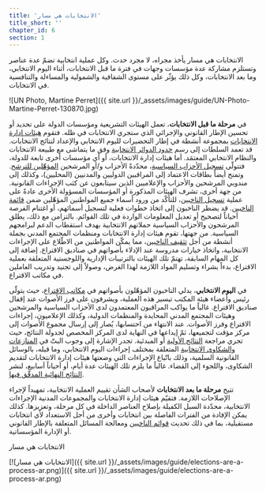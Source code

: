 ```yaml
---
title: 'الانتخابات هي مسار'
title_short: ''
chapter_id: 6
section: 1
---
```


الانتخابات هي مسار يأخذ مجراه، لا مجرد حدث. وكل عملية انتخابية تضمّ عدة عناصر وتستلزم مشاركة عدة مؤسسات وجهات في فترة ما قبل الانتخابات، أثناء اليوم الانتخابي، وما بعد الانتخابات، وكل ذلك يؤثّر على مستوى الشفافية والشمولية والمساءلة والتنافسية في الانتخابات.

![UN Photo, Martine Perret]({{ site.url }}/\_assets/images/guide/UN-Photo-Martine-Perret-130870.jpg)

في **مرحلة ما قبل الانتخابات**، تعمل الهيئات التشريعية ومؤسسات الدولة على تحديد أو تحسين الإطار القانوني والإجرائي الذي ستجري الانتخابات في ظله. فتقوم [هيئات إدارة الانتخابات](/ar/guide/key-categories/emb-administration/) بمجموعة أنشطة في إطار التحضيرات لليوم الانتخابي والإعداد لنتائج الانتخابات. قد تعمد السلطات إلى رسم [حدود الدوائر الانتخابية](/ar/guide/key-categories/electoral-boundaries/) وفق ما يتماشى مع طبيعة الانتخابات والنظام الانتخابي المعتمَد. أما هيئات إدارة الانتخابات، أو أي مؤسسات أخرى تابعة للدولة، فتتولّى [تسجيل الأحزاب السياسية](/ar/guide/key-categories/political-party-registration/)، محدّدةً الأحزاب و/أو المرشحين [المؤهّلين للترشح](/ar/guide/key-categories/ballot-qualification/). وتمنح أيضاً بطاقات الاعتماد إلى المراقبين الدوليين والمدنيين (المحليين)، وكذلك إلى مندوبي المرشحين والأحزاب والإعلاميين الذين سيتابعون عن كثب الإجراءات القانونية. من جهة أخرى، تشرف الهيئات المذكورة أو المؤسسات المسؤولة الأخرى عادةً على عملية [تسجيل الناخبين](/ar/guide/key-categories/voter-registration/)، للتأكّد من ورود أسماء جميع المواطنين المؤهّلين ضمن [قائمة الناخبين](/ar/guide/key-categories/voter-lists/). قد يضطر الناخبون إلى اتخاذ خطوات فعلية لتسجيل أسمائهم، أو اغتنام الفرصة أحياناً لتصحيح أو تعديل المعلومات الواردة في تلك القوائم. بالتزامن مع ذلك، يطلق المرشحون والأحزاب السياسية حملاتهم الانتخابية بهدف استقطاب الدعم لبرامجهم السياسية. من جهتها، تقوم هيئات إدارة الانتخابات ومنظمات المجتمع المدني بجملة أنشطة من أجل [تثقيف الناخبين](/ar/guide/key-categories/voter-education/)، مما يمكّن المواطنين من الاطّلاع على الإجراءات الانتخابية، واتخاذ خيارات مدروسة عند الإدلاء بأصواتهم في صناديق الاقتراع. إضافة إلى كل المهام السابقة، تهتمّ تلك الهيئات بالترتيبات الإدارية واللوجستية المتعلقة بعملية الاقتراع، بدءاً بشراء وتسليم المواد اللازمة لهذا الغرض، وصولاً إلى تجنيد وتدريب العاملين في مكاتب الاقتراع.

في **اليوم الانتخابي**، يدلي الناخبون المؤهّلون بأصواتهم في [مكاتب الاقتراع](/ar/guide/key-categories/polling-stations/)، حيث يتولّى رئيس وأعضاء هيئة المكتب تيسير هذه العملية، ويشرفون على فرز الأصوات عند إقفال صناديق الاقتراع. غالباً ما يواكب المراقبون المعتمدون لدى الأحزاب السياسية والمرشحين وهيئات المجتمع المدني المحايدة والمنظمات الدولية، وكذلك الإعلاميون، إجراءات الاقتراع وفرز الأصوات. عند الانتهاء من احتسابها، يُصار إلى إرسال مجموع الأصوات إلى مركز مؤقت لتجميعها، ثمّ إيداعها في النهاية لدى المركز المخصص لجدولة النتائج، حيث تجري مراجعة [النتائج الأولية](/ar/guide/key-categories/election-results/) أو المبدئية. تجدر الإشارة إلى وجوب البتّ في [المنازعات والشكاوى الانتخابية](/ar/guide/key-categories/complaints-and-disputes/) المتعلقة بمختلف إجراءات اليوم الانتخابي، وما قبله، بالوسائل القانونية السلمية، وذلك باتّباع الإجراءات التي وضعتها هيئات إدارة الانتخابات لتقديم الشكاوى، واللجوء إلى القضاء. غالباً ما يلزم تلك الهيئات عدة أيام، أو أحياناً أسابيع، لنشر [النتائج النهائية المدقّق فيها](/ar/guide/key-categories/election-results/).

تتيح **مرحلة ما بعد الانتخابات** لأصحاب الشأن تقييم العملية الانتخابية، تمهيداً لإجراء الإصلاحات اللازمة. فتقيّم هيئات إدارة الانتخابات والمجموعات المدنية الإجراءات الانتخابية، محدّدة السبل الكفيلة بإصلاح العناصر الداخلة في كل مرحلة، وتعزيزها. كذلك يمكن الإفادة من الفترات الفاصلة بين انتخابات وأخرى من أجل الاستعداد لأي انتخابات مستقبلية، بما في ذلك تحديث [قوائم الناخبين](/ar/guide/key-categories/voter-lists/) ومعالجة المسائل المتعلقة بالإطار القانوني أو الإدارة المؤسساتية.

الانتخابات هي مسار

[![الانتخابات هي مسار]({{ site.url }}/\_assets/images/guide/elections-are-a-process-ar.png)]({{ site.url }}/\_assets/images/guide/elections-are-a-process-ar.png)
